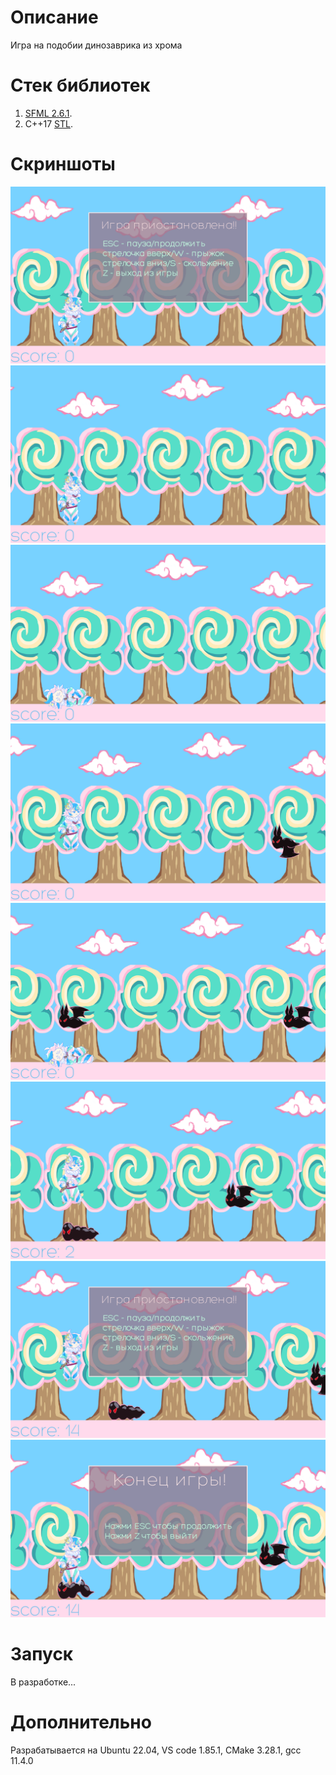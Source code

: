 # Описание
Игра на подобии динозаврика из хрома
# Стек библиотек
1. [SFML 2.6.1](https://www.sfml-dev.org/).
1. C++17 [STL](https://en.cppreference.com/w/cpp/standard_library).
# Скриншоты
![](/screenshots/1.png)
![](/screenshots/2.png)
![](/screenshots/3.png)
![](/screenshots/4.png)
![](/screenshots/5.png)
![](/screenshots/6.png)
![](/screenshots/7.png)
![](/screenshots/8.png)

# Запуск
В разработке...

# Дополнительно
Разрабатывается на Ubuntu 22.04, VS code 1.85.1, CMake 3.28.1, gcc 11.4.0